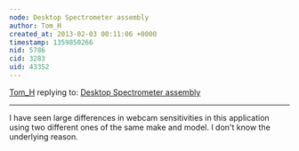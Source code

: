 ```yaml
---
node: Desktop Spectrometer assembly
author: Tom_H
created_at: 2013-02-03 00:11:06 +0000
timestamp: 1359850266
nid: 5786
cid: 3283
uid: 43352
---
```




[Tom_H](../profile/Tom_H) replying to: [Desktop Spectrometer assembly](../notes/nutandbolt/1-29-2013/desktop-spectrometer-assembly)

----
I have seen large differences in webcam sensitivities in this application using two different ones of the same make and model.  I don't know the underlying reason.